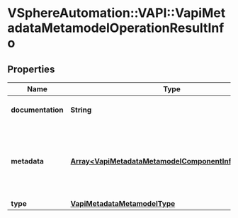 # VSphereAutomation::VAPI::VapiMetadataMetamodelOperationResultInfo

## Properties
Name | Type | Description | Notes
------------ | ------------- | ------------- | -------------
**documentation** | **String** | English language documentation for the operation result element. It can contain HTML markup and Javadoc tags. | 
**metadata** | [**Array&lt;VapiMetadataMetamodelComponentInfoMetadata&gt;**](VapiMetadataMetamodelComponentInfoMetadata.md) | Generic metadata elements for the service element. The key in the {@term map} is the name of the metadata element and the value is the data associated with that metadata element. &lt;p&gt; The {@link vapi.metadata.metamodel.MetadataIdentifier} contains possible string values for keys in the {@term map}. | 
**type** | [**VapiMetadataMetamodelType**](VapiMetadataMetamodelType.md) |  | 


